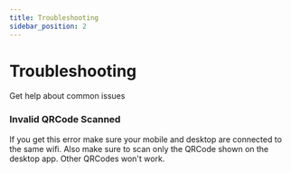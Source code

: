 ```yaml
---
title: Troubleshooting
sidebar_position: 2
---
```


# Troubleshooting

Get help about common issues

### Invalid QRCode Scanned

If you get this error make sure your mobile and desktop are connected to the same wifi. Also make sure to scan only the QRCode shown on the desktop app. Other QRCodes won't work.
